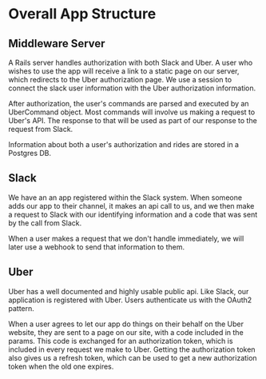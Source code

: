 # Overall App Structure

## Middleware Server
A Rails server handles authorization with both Slack and Uber. A user who wishes to use the app will receive a link to a static page on our server, which redirects to the Uber authorization page. We use a session to connect the slack user information with the Uber authorization information.

After authorization, the user's commands are parsed and executed by an UberCommand object. Most commands will involve us making a request to Uber's API. The response to that will be used as part of our response to the request from Slack.

Information about both a user's authorization and rides are stored in a Postgres DB.

## Slack
We have an an app registered within the Slack system. When someone adds our app to their channel, it makes an api call to us, and we then make a request to Slack with our identifying information and a code that was sent by the call from Slack.

When a user makes a request that we don't handle immediately, we will later use a webhook to send that information to them.

## Uber
Uber has a well documented and highly usable public api. Like Slack, our application is registered with Uber. Users authenticate us with the OAuth2 pattern.

When a user agrees to let our app do things on their behalf on the Uber website, they are sent to a page on our site, with a code included in the params. This code is exchanged for an authorization token, which is included in every request we make to Uber. Getting the authorization token also gives us a refresh token, which can be used to get a new authorization token when the old one expires.
